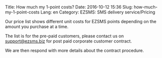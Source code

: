 Title: How much my 1-point costs?
Date: 2016-10-12 15:36
Slug: how-much-my-1-point-costs
Lang: en
Category: EZSMS: SMS delivery service/Pricing

Our price list shows different unit costs for EZSMS points depending on the amount you purchase at a time.

The list is for the pre-paid customers, please contact us on [support@ezsms.biz](mailto:support@ezsms.biz) for post paid corporate customer contract.

We are then respond with more details about the contract procedure.